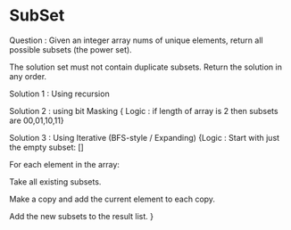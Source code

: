 # SubSet
Question :
Given an integer array nums of unique elements, return all possible subsets (the power set).

The solution set must not contain duplicate subsets. Return the solution in any order.

Solution 1 : Using recursion 

Solution 2 : using bit Masking { Logic : if length of array is 2 then subsets are 00,01,10,11}

Solution 3 : Using Iterative (BFS-style / Expanding)
{Logic : Start with just the empty subset: []

For each element in the array:

Take all existing subsets.

Make a copy and add the current element to each copy.

Add the new subsets to the result list. }
